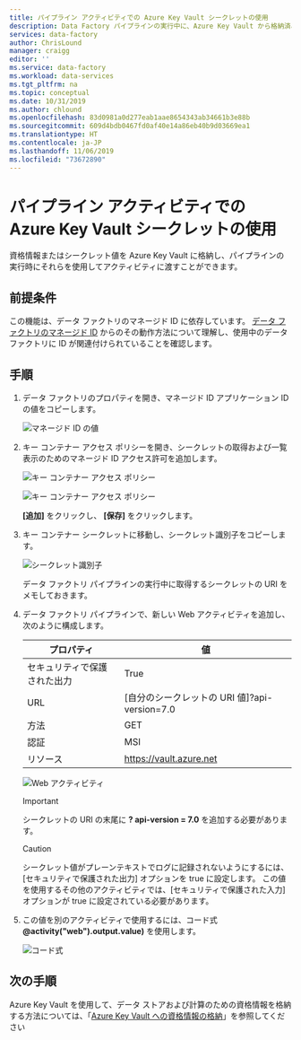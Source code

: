 ```yaml
---
title: パイプライン アクティビティでの Azure Key Vault シークレットの使用
description: Data Factory パイプラインの実行中に、Azure Key Vault から格納済みの資格情報をフェッチして使用する方法について説明します。
services: data-factory
author: ChrisLound
manager: craigg
editor: ''
ms.service: data-factory
ms.workload: data-services
ms.tgt_pltfrm: na
ms.topic: conceptual
ms.date: 10/31/2019
ms.author: chlound
ms.openlocfilehash: 83d0981a0d277eab1aae8654343ab34661b3e88b
ms.sourcegitcommit: 609d4bdb0467fd0af40e14a86eb40b9d03669ea1
ms.translationtype: HT
ms.contentlocale: ja-JP
ms.lasthandoff: 11/06/2019
ms.locfileid: "73672890"
---
```

# <a name="use-azure-key-vault-secrets-in-pipeline-activities"></a>パイプライン アクティビティでの Azure Key Vault シークレットの使用

資格情報またはシークレット値を Azure Key Vault に格納し、パイプラインの実行時にそれらを使用してアクティビティに渡すことができます。

## <a name="prerequisites"></a>前提条件

この機能は、データ ファクトリのマネージド ID に依存しています。  [データ ファクトリのマネージド ID](https://docs.microsoft.com/azure/data-factory/data-factory-service-identity) からのその動作方法について理解し、使用中のデータ ファクトリに ID が関連付けられていることを確認します。

## <a name="steps"></a>手順

1. データ ファクトリのプロパティを開き、マネージド ID アプリケーション ID の値をコピーします。

    ![マネージド ID の値](media/how-to-use-azure-key-vault-secrets-pipeline-activities/managedidentity.png)

2. キー コンテナー アクセス ポリシーを開き、シークレットの取得および一覧表示のためのマネージド ID アクセス許可を追加します。

    ![キー コンテナー アクセス ポリシー](media/how-to-use-azure-key-vault-secrets-pipeline-activities/akvaccesspolicies.png)

    ![キー コンテナー アクセス ポリシー](media/how-to-use-azure-key-vault-secrets-pipeline-activities/akvaccesspolicies-2.png)

    **[追加]** をクリックし、 **[保存]** をクリックします。

3. キー コンテナー シークレットに移動し、シークレット識別子をコピーします。

    ![シークレット識別子](media/how-to-use-azure-key-vault-secrets-pipeline-activities/secretidentifier.png)

    データ ファクトリ パイプラインの実行中に取得するシークレットの URI をメモしておきます。

4. データ ファクトリ パイプラインで、新しい Web アクティビティを追加し、次のように構成します。  

    |プロパティ  |値  |
    |---------|---------|
    |セキュリティで保護された出力     |True         |
    |URL     |[自分のシークレットの URI 値]?api-version=7.0         |
    |方法     |GET         |
    |認証     |MSI         |
    |リソース        |https://vault.azure.net       |

    ![Web アクティビティ](media/how-to-use-azure-key-vault-secrets-pipeline-activities/webactivity.png)

    > [!IMPORTANT]
    > シークレットの URI の末尾に **? api-version = 7.0** を追加する必要があります。  

    > [!CAUTION]
    > シークレット値がプレーンテキストでログに記録されないようにするには、[セキュリティで保護された出力] オプションを true に設定します。  この値を使用するその他のアクティビティでは、[セキュリティで保護された入力] オプションが true に設定されている必要があります。

5. この値を別のアクティビティで使用するには、コード式 **@activity("web").output.value)** を使用します。

    ![コード式](media/how-to-use-azure-key-vault-secrets-pipeline-activities/usewebactivity.png)

## <a name="next-steps"></a>次の手順

Azure Key Vault を使用して、データ ストアおよび計算のための資格情報を格納する方法については、「[Azure Key Vault への資格情報の格納](https://docs.microsoft.com/azure/data-factory/store-credentials-in-key-vault)」を参照してください
